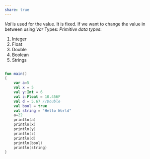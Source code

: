 ```yaml
---
share: true
---
```

_Val_ is used for the value. It is fixed.
If we want to change the value in between using _Var_
Types:
*Primitive data types*:
1) Integer
2) Float
3) Double
4) Boolean
5) Strings

```kotlin
  
fun main()  
{  
    var a=5  
    val x = 5  
    val y:Int = 6  
    val z:Float = 10.456F  
    val d = 5.67 //Double  
    val bool = true  
    val string = "Hello World"  
    a=22  
    println(a)  
    println(x)  
    println(y)  
    println(z)  
    println(d)  
    println(bool)  
    println(string)  
}
```
